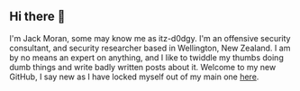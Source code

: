## Hi there 👋

<!--
**itz-d0dgy-2nd/itz-d0dgy-2nd** is a ✨ _special_ ✨ repository because its `README.md` (this file) appears on your GitHub profile.

Here are some ideas to get you started:

- 🔭 I’m currently working on ...
- 🌱 I’m currently learning ...
- 👯 I’m looking to collaborate on ...
- 🤔 I’m looking for help with ...
- 💬 Ask me about ...
- 📫 How to reach me: ...
- 😄 Pronouns: ...
- ⚡ Fun fact: ...
-->

I'm Jack Moran, some may know me as itz-d0dgy. I'm an offensive security consultant, and security researcher based in Wellington, New Zealand. I am by no means an expert on anything, and I like to twiddle my thumbs doing dumb things and write badly written posts about it. Welcome to my new GitHub, I say new as I have locked myself out of my main one [here](https://github.com/itz-d0dgy).
